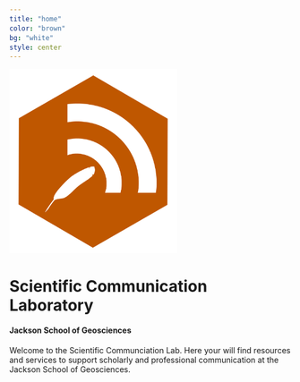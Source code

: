 ```yaml
---
title: "home"
color: "brown"
bg: "white"
style: center
---
```

  <img src="/img/badgesci-comm-logo-o.png" width="300">

# Scientific Communication Laboratory


#### Jackson School of Geosciences


Welcome to the Scientific Communciation Lab.  Here your will find resources and services to support scholarly and professional communication at the Jackson School of Geosciences.